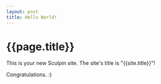 ```yaml
---
layout: post
title: Hello World!
---
```


# {{page.title}}

This is your new Sculpin site. The site's title is "{{site.title}}"!

Congratulations. :)
